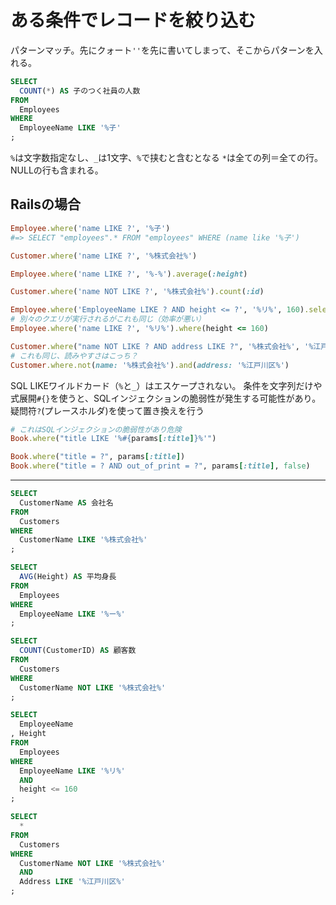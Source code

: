 # ある条件でレコードを絞り込む
パターンマッチ。先にクォート`''`を先に書いてしまって、そこからパターンを入れる。
```sql
SELECT
  COUNT(*) AS 子のつく社員の人数
FROM
  Employees
WHERE
  EmployeeName LIKE '%子'
;
```
`%`は文字数指定なし、`_`は1文字、`%`で挟むと含むとなる
`*`は全ての列＝全ての行。NULLの行も含まれる。

## Railsの場合
```ruby
Employee.where('name LIKE ?', '%子')
#=> SELECT "employees".* FROM "employees" WHERE (name like '%子')

Customer.where('name LIKE ?', '%株式会社%')

Employee.where('name LIKE ?', '%-%').average(:height)

Customer.where('name NOT LIKE ?', '%株式会社%').count(:id)

Employee.where('EmployeeName LIKE ? AND height <= ?', '%リ%', 160).select(:name, :height)
# 別々のクエリが実行されるがこれも同じ（効率が悪い）
Employee.where('name LIKE ?', '%リ%').where(height <= 160)

Customer.where("name NOT LIKE ? AND address LIKE ?", '%株式会社%', '%江戸川区%')
# これも同じ、読みやすさはこっち？
Customer.where.not(name: '%株式会社%').and(address: '%江戸川区%')
```
SQL LIKEワイルドカード（`%`と`_`）はエスケープされない。
条件を文字列だけや式展開`#{}`を使うと、SQLインジェクションの脆弱性が発生する可能性があり。
疑問符`?`(プレースホルダ)を使って置き換えを行う
```ruby
# これはSQLインジェクションの脆弱性があり危険
Book.where("title LIKE '%#{params[:title]}%'")

Book.where("title = ?", params[:title])
Book.where("title = ? AND out_of_print = ?", params[:title], false)
```

----
```sql
SELECT
  CustomerName AS 会社名
FROM
  Customers
WHERE
  CustomerName LIKE '%株式会社%'
;

SELECT
  AVG(Height) AS 平均身長
FROM
  Employees
WHERE
  EmployeeName LIKE '%ー%'
;

SELECT
  COUNT(CustomerID) AS 顧客数
FROM
  Customers
WHERE
  CustomerName NOT LIKE '%株式会社%'
;

SELECT
  EmployeeName
, Height
FROM
  Employees
WHERE
  EmployeeName LIKE '%リ%'
  AND
  height <= 160
;

SELECT
  *
FROM
  Customers
WHERE
  CustomerName NOT LIKE '%株式会社%'
  AND
  Address LIKE '%江戸川区%'
;
```
